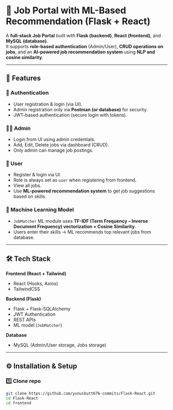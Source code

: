 # 🏢 Job Portal with ML-Based Recommendation (Flask + React)

A **full-stack Job Portal** built with **Flask (backend)**, **React (frontend)**, and **MySQL (database)**.  
It supports **role-based authentication** (Admin/User), **CRUD operations on jobs**, and an **AI-powered job recommendation system** using **NLP and cosine similarity**.

---

## 🚀 Features

### 🔑 Authentication
- User registration & login (via UI).
- Admin registration only via **Postman (or database)** for security.
- JWT-based authentication (secure login with tokens).

### 👨‍💼 Admin
- Login from UI using admin credentials.
- Add, Edit, Delete jobs via dashboard (CRUD).
- Only admin can manage job postings.

### 🙍 User
- Register & login via UI.
- Role is always set as `user` when registering from frontend.
- View all jobs.
- Use **ML-powered recommendation system** to get job suggestions based on skills.

### 🤖 Machine Learning Model
- `JobMatcher` ML module uses **TF-IDF (Term Frequency – Inverse Document Frequency) vectorization + Cosine   Similarity**.
- Users enter their skills → ML recommends top relevant jobs from database.

---

## 🛠️ Tech Stack

**Frontend (React + Tailwind)**  
- React (Hooks, Axios)  
- TailwindCSS 

**Backend (Flask)**  
- Flask + Flask-SQLAlchemy  
- JWT Authentication  
- REST APIs  
- ML model (`JobMatcher`)  

**Database**  
- MySQL (Admin/User storage, Jobs storage)

---

## ⚙️ Installation & Setup

### 1️⃣ Clone repo
```bash
git clone https://github.com/yunusbutt676-commits/Flask-React.git
cd Flask-React
cd frontend
